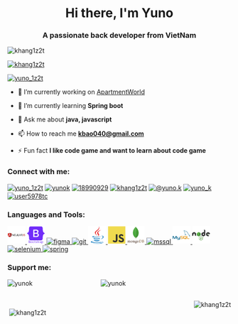 <h1 align="center">Hi there, I'm Yuno</h1>
<h3 align="center">A passionate back developer from VietNam</h3>

<p align="left"> <img src="https://komarev.com/ghpvc/?username=khang1z2t&label=Profile%20views&color=0e75b6&style=flat" alt="khang1z2t" /> </p>

<p align="left"> <a href="https://github.com/ryo-ma/github-profile-trophy"><img src="https://github-profile-trophy.vercel.app/?username=khang1z2t" alt="khang1z2t" /></a> </p>

<p align="left"> <a href="https://twitter.com/yuno_1z2t" target="blank"><img src="https://img.shields.io/twitter/follow/yuno_1z2t?logo=twitter&style=for-the-badge" alt="yuno_1z2t" /></a> </p>

- 🔭 I’m currently working on [ApartmentWorld](https://github.com/TN1608/ApartmentWorld)

- 🌱 I’m currently learning **Spring boot**

- 💬 Ask me about **java, javascript**

- 📫 How to reach me **kbao040@gmail.com**

- ⚡ Fun fact **I like code game and want to learn about code game**

<h3 align="left">Connect with me:</h3>
<p align="left">
<a href="https://twitter.com/yuno_1z2t" target="blank"><img align="center" src="https://raw.githubusercontent.com/rahuldkjain/github-profile-readme-generator/master/src/images/icons/Social/twitter.svg" alt="yuno_1z2t" height="30" width="40" /></a>
<a href="https://linkedin.com/in/yunok" target="blank"><img align="center" src="https://raw.githubusercontent.com/rahuldkjain/github-profile-readme-generator/master/src/images/icons/Social/linked-in-alt.svg" alt="yunok" height="30" width="40" /></a>
<a href="https://stackoverflow.com/users/18990929" target="blank"><img align="center" src="https://raw.githubusercontent.com/rahuldkjain/github-profile-readme-generator/master/src/images/icons/Social/stack-overflow.svg" alt="18990929" height="30" width="40" /></a>
<a href="https://fb.com/khang1z2t" target="blank"><img align="center" src="https://raw.githubusercontent.com/rahuldkjain/github-profile-readme-generator/master/src/images/icons/Social/facebook.svg" alt="khang1z2t" height="30" width="40" /></a>
<a href="https://www.youtube.com/c/@yuno.k" target="blank"><img align="center" src="https://raw.githubusercontent.com/rahuldkjain/github-profile-readme-generator/master/src/images/icons/Social/youtube.svg" alt="@yuno.k" height="30" width="40" /></a>
<a href="https://www.hackerrank.com/yuno_k" target="blank"><img align="center" src="https://raw.githubusercontent.com/rahuldkjain/github-profile-readme-generator/master/src/images/icons/Social/hackerrank.svg" alt="yuno_k" height="30" width="40" /></a>
<a href="https://www.leetcode.com/user5978tc" target="blank"><img align="center" src="https://raw.githubusercontent.com/rahuldkjain/github-profile-readme-generator/master/src/images/icons/Social/leet-code.svg" alt="user5978tc" height="30" width="40" /></a>
</p>

<h3 align="left">Languages and Tools:</h3>
<p align="left"> <a href="https://angular.io" target="_blank" rel="noreferrer"> <img src="https://raw.githubusercontent.com/devicons/devicon/master/icons/angularjs/angularjs-original-wordmark.svg" alt="angularjs" width="40" height="40"/> </a> <a href="https://getbootstrap.com" target="_blank" rel="noreferrer"> <img src="https://raw.githubusercontent.com/devicons/devicon/master/icons/bootstrap/bootstrap-plain-wordmark.svg" alt="bootstrap" width="40" height="40"/> </a> <a href="https://www.figma.com/" target="_blank" rel="noreferrer"> <img src="https://www.vectorlogo.zone/logos/figma/figma-icon.svg" alt="figma" width="40" height="40"/> </a> <a href="https://git-scm.com/" target="_blank" rel="noreferrer"> <img src="https://www.vectorlogo.zone/logos/git-scm/git-scm-icon.svg" alt="git" width="40" height="40"/> </a> <a href="https://www.java.com" target="_blank" rel="noreferrer"> <img src="https://raw.githubusercontent.com/devicons/devicon/master/icons/java/java-original.svg" alt="java" width="40" height="40"/> </a> <a href="https://developer.mozilla.org/en-US/docs/Web/JavaScript" target="_blank" rel="noreferrer"> <img src="https://raw.githubusercontent.com/devicons/devicon/master/icons/javascript/javascript-original.svg" alt="javascript" width="40" height="40"/> </a> <a href="https://www.mongodb.com/" target="_blank" rel="noreferrer"> <img src="https://raw.githubusercontent.com/devicons/devicon/master/icons/mongodb/mongodb-original-wordmark.svg" alt="mongodb" width="40" height="40"/> </a> <a href="https://www.microsoft.com/en-us/sql-server" target="_blank" rel="noreferrer"> <img src="https://www.svgrepo.com/show/303229/microsoft-sql-server-logo.svg" alt="mssql" width="40" height="40"/> </a> <a href="https://www.mysql.com/" target="_blank" rel="noreferrer"> <img src="https://raw.githubusercontent.com/devicons/devicon/master/icons/mysql/mysql-original-wordmark.svg" alt="mysql" width="40" height="40"/> </a> <a href="https://nodejs.org" target="_blank" rel="noreferrer"> <img src="https://raw.githubusercontent.com/devicons/devicon/master/icons/nodejs/nodejs-original-wordmark.svg" alt="nodejs" width="40" height="40"/> </a> <a href="https://www.selenium.dev" target="_blank" rel="noreferrer"> <img src="https://raw.githubusercontent.com/detain/svg-logos/780f25886640cef088af994181646db2f6b1a3f8/svg/selenium-logo.svg" alt="selenium" width="40" height="40"/> </a> <a href="https://spring.io/" target="_blank" rel="noreferrer"> <img src="https://www.vectorlogo.zone/logos/springio/springio-icon.svg" alt="spring" width="40" height="40"/> </a> </p>

<h3 align="left">Support me:</h3>
<p><a href="https://www.buymeacoffee.com/yunok"> <img align="left" src="https://cdn.buymeacoffee.com/buttons/v2/default-yellow.png" height="50" width="210" alt="yunok" /></a><a href="https://ko-fi.com/yunok"> <img align="left" src="https://cdn.ko-fi.com/cdn/kofi3.png?v=3" height="50" width="210" alt="yunok" /></a></p><br><br>

<p><img align="left" src="https://github-readme-stats.vercel.app/api/top-langs?username=khang1z2t&show_icons=true&locale=en&layout=compact" alt="khang1z2t" /></p>

<p>&nbsp;<img align="center" src="https://github-readme-stats.vercel.app/api?username=khang1z2t&show_icons=true&locale=en" alt="khang1z2t" /></p>
